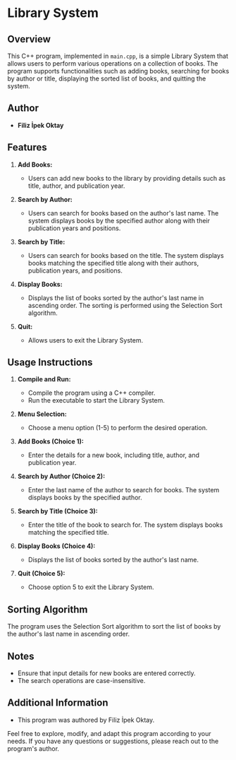 # Library System

## Overview

This C++ program, implemented in `main.cpp`, is a simple Library System that allows users to perform various operations on a collection of books. The program supports functionalities such as adding books, searching for books by author or title, displaying the sorted list of books, and quitting the system.

## Author

- **Filiz İpek Oktay**

## Features

1. **Add Books:**
   - Users can add new books to the library by providing details such as title, author, and publication year.

2. **Search by Author:**
   - Users can search for books based on the author's last name. The system displays books by the specified author along with their publication years and positions.

3. **Search by Title:**
   - Users can search for books based on the title. The system displays books matching the specified title along with their authors, publication years, and positions.

4. **Display Books:**
   - Displays the list of books sorted by the author's last name in ascending order. The sorting is performed using the Selection Sort algorithm.

5. **Quit:**
   - Allows users to exit the Library System.

## Usage Instructions

1. **Compile and Run:**
   - Compile the program using a C++ compiler.
   - Run the executable to start the Library System.

2. **Menu Selection:**
   - Choose a menu option (1-5) to perform the desired operation.

3. **Add Books (Choice 1):**
   - Enter the details for a new book, including title, author, and publication year.

4. **Search by Author (Choice 2):**
   - Enter the last name of the author to search for books. The system displays books by the specified author.

5. **Search by Title (Choice 3):**
   - Enter the title of the book to search for. The system displays books matching the specified title.

6. **Display Books (Choice 4):**
   - Displays the list of books sorted by the author's last name.

7. **Quit (Choice 5):**
   - Choose option 5 to exit the Library System.

## Sorting Algorithm

The program uses the Selection Sort algorithm to sort the list of books by the author's last name in ascending order.

## Notes

- Ensure that input details for new books are entered correctly.
- The search operations are case-insensitive.

## Additional Information

- This program was authored by Filiz İpek Oktay.

Feel free to explore, modify, and adapt this program according to your needs. If you have any questions or suggestions, please reach out to the program's author.
